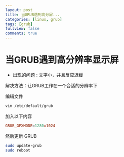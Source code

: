 ```yaml
---
layout: post
title: 当GRUB遇到高分屏...
categories: [linux, grub]
tags: [grub]
fullview: false
comments: true
---
```


# 当GRUB遇到高分辨率显示屏

- 出现的问题 : 文字小，并且反应迟缓

解决方法：让GRUB工作在一个合适的分辨率下

编辑文件
``` bash
vim /etc/default/grub 
```

加入以下内容

``` conf
GRUB_GFXMODE=1280x1024
```

然后更新 GRUB

``` bash
sudo update-grub
sudo reboot
```


